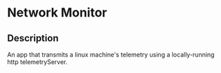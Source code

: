 # Network Monitor
## Description
An app that transmits a linux machine's telemetry using a locally-running http telemetryServer.
